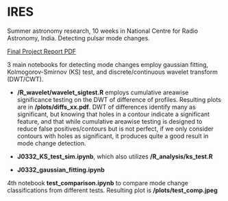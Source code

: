 # IRES
Summer astronomy research, 10 weeks in National Centre for Radio Astronomy, India. Detecting pulsar mode changes.

[Final Project Report PDF](IRES_Report.pdf)

3 main notebooks for detecting mode changes employ gaussian fitting, Kolmogorov-Smirnov (KS) test, and discrete/continuous wavelet transform (DWT/CWT).

 - **/R_wavelet/wavelet_sigtest.R** employs cumulative areawise significance testing on the DWT of difference of profiles. Resulting plots are in **/plots/diffs_xx.pdf**. DWT of differences identify many as significant, but knowing that holes in a contour indicate a significant feature, and that while cumulative areawise testing is designed to reduce false positives/contours but is not perfect, if we only consider contours with holes as significant, it produces quite a good result in mode change detection.
 
  - **J0332_KS_test_sim.ipynb**, which also utilizes **/R_analysis/ks_test.R**
 - **J0332_gaussian_fitting.ipynb**

4th notebook **test_comparison.ipynb** to compare mode change classifications from different tests. Resulting plot is **/plots/test_comp.jpeg**
